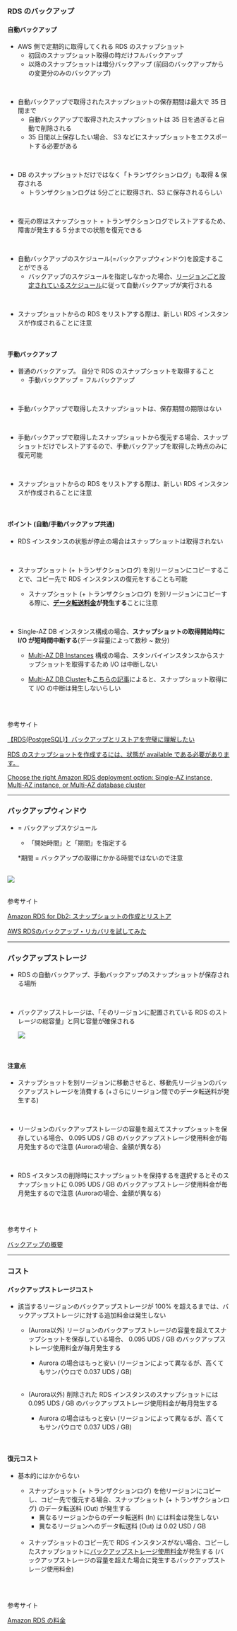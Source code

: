 ### RDS のバックアップ

#### 自動バックアップ

- AWS 側で定期的に取得してくれる RDS のスナップショット
    - 初回のスナップショット取得の時だけフルバックアップ
    - 以降のスナップショットは増分バックアップ (前回のバックアップからの変更分のみのバックアップ)
    
<br>

- 自動バックアップで取得されたスナップショットの保存期間は最大で 35 日間まで
    - 自動バックアップで取得されたスナップショットは 35 日を過ぎると自動で削除される
    - 35 日間以上保存したい場合、 S3 などにスナップショットをエクスポートする必要がある

<br>

- DB のスナップショットだけではなく「トランザクションログ」も取得 & 保存される
    - トランザクションログは 5分ごとに取得され、S3 に保存されるらしい

<br>

- 復元の際はスナップショット + トランザクションログでレストアするため、障害が発生する 5 分までの状態を復元できる

<br>

- 自動バックアップのスケジュール(=バックアップウィンドウ)を設定することができる
    - バックアップのスケジュールを指定しなかった場合、[リージョンごと設定されているスケジュール](https://docs.aws.amazon.com/ja_jp/AmazonRDS/latest/UserGuide/USER_ManagingAutomatedBackups.html#USER_WorkingWithAutomatedBackups.BackupWindow)に従って自動バックアップが実行される

<br>

- スナップショットからの RDS をリストアする際は、新しい RDS インスタンスが作成されることに注意

<br>

#### 手動バックアップ

- 普通のバックアップ。 自分で RDS のスナップショットを取得すること
    - 手動バックアップ = フルバックアップ

<br>

- 手動バックアップで取得したスナップショットは、保存期間の期限はない

<br>

- 手動バックアップで取得したスナップショットから復元する場合、スナップショットだけでレストアするので、手動バックアップを取得した時点のみに復元可能

<br>

- スナップショットからの RDS をリストアする際は、新しい RDS インスタンスが作成されることに注意

<br>

#### ポイント (自動/手動バックアップ共通)

- RDS インスタンスの状態が停止の場合はスナップショットは取得されない

<br>

- スナップショット (+ トランザクションログ) を別リージョンにコピーすることで、コピー先で RDS インスタンスの復元をすることも可能

    - スナップショット (+ トランザクションログ) を別リージョンにコピーする際に、**[データ転送料金](#復元コスト)が発生する**ことに注意

<br>

- Single-AZ DB インスタンス構成の場合、**スナップショットの取得開始時にI/O が短時間中断する**(データ容量によって数秒 ~ 数分)
    - [Multi-AZ DB Instances](./RDS.md#multi-az-db-instances) 構成の場合、スタンバイインスタンスからスナップショットを取得するため I/O は中断しない

    - [Multi-AZ DB Cluster](./RDS.md#multi-az-db-cluster)も[こちらの記事](https://aws.amazon.com/jp/blogs/database/choose-the-right-amazon-rds-deployment-option-single-az-instance-multi-az-instance-or-multi-az-database-cluster/)によると、スナップショット取得にて I/O の中断は発生しないらしい

<br>
<br>

参考サイト

[【RDS(PostgreSQL)】バックアップとリストアを完璧に理解したい](https://study-infra.com/rds-postgresql-backup-restore/#toc2)

[RDS のスナップショットを作成するには、状態が available である必要があります。](https://dev.classmethod.jp/articles/tsnote-rds-snapshot-stopped-001/)

[Choose the right Amazon RDS deployment option: Single-AZ instance, Multi-AZ instance, or Multi-AZ database cluster](https://aws.amazon.com/jp/blogs/database/choose-the-right-amazon-rds-deployment-option-single-az-instance-multi-az-instance-or-multi-az-database-cluster/)

---

### バックアップウィンドウ

- = バックアップスケジュール
    - 「開始時間」と「期間」を指定する

    *期間 = バックアップの取得にかかる時間ではないので注意

<br>

<img src="./img/RDS-Backup-Window_1.png" />

<br>
<br>

参考サイト

[Amazon RDS for Db2: スナップショットの作成とリストア](https://qiita.com/nishikyon/items/947695b0d41ae24665ce)

[AWS RDSのバックアップ・リカバリを試してみた](https://qiita.com/Unimaru/items/e1f6fc12a94b5f11a664)

---

### バックアップストレージ

- RDS の自動バックアップ、手動バックアップのスナップショットが保存される場所

<br>

- バックアップストレージは、「そのリージョンに配置されている RDS のストレージの総容量」と同じ容量が確保される
    
    <img src="./img/RDS-Backup-Storage_1.png" />

<br>

#### 注意点

- スナップショットを別リージョンに移動させると、移動先リージョンのバックアップストレージを消費する (+さらにリージョン間でのデータ転送料が発生する)

<br>

- リージョンのバックアップストレージの容量を超えてスナップショットを保存している場合、 0.095 UDS / GB のバックアップストレージ使用料金が毎月発生するので注意 (Auroraの場合、金額が異なる)

<br>

- RDS イスタンスの削除時にスナップショットを保持するを選択するとそのスナップショットに 0.095 UDS / GB のバックアップストレージ使用料金が毎月発生するので注意 (Auroraの場合、金額が異なる)

<br>
<br>

参考サイト

[バックアップの概要](https://docs.aws.amazon.com/ja_jp/AmazonRDS/latest/UserGuide/USER_WorkingWithAutomatedBackups.html#USER_WorkingWithAutomatedBackups.BackupStorage)

---

### コスト

#### バックアップストレージコスト

- 該当するリージョンのバックアップストレージが 100% を超えるまでは、バックアップストレージに対する追加料金は発生しない

    - (Aurora以外) リージョンのバックアップストレージの容量を超えてスナップショットを保存している場合、 0.095 UDS / GB のバックアップストレージ使用料金が毎月発生する

        - Aurora の場合はもっと安い (リージョンによって異なるが、高くてもサンパウロで 0.037 UDS / GB)

    <br>

    - (Aurora以外) 削除された RDS インスタンスのスナップショットには 0.095 UDS / GB のバックアップストレージ使用料金が毎月発生する

        - Aurora の場合はもっと安い (リージョンによって異なるが、高くてもサンパウロで 0.037 UDS / GB)

<br>

#### 復元コスト

- 基本的にはかからない

    - スナップショット (+ トランザクションログ) を他リージョンにコピーし、コピー先で復元する場合、スナップショット (+ トランザクションログ) のデータ転送料 (Out) が発生する
        - 異なるリージョンからのデータ転送料 (In) には料金は発生しない
        - 異なるリージョンへのデータ転送料 (Out) は 0.02 USD / GB

    <br>

    - スナップショットのコピー先で RDS インスタンスがない場合、コピーしたスナップショットに[バックアップストレージ使用料金](#バックアップストレージ)が発生する (バックアップストレージの容量を超えた場合に発生するバックアップストレージ使用料金)

<br>
<br>

参考サイト

[Amazon RDS の料金](https://aws.amazon.com/jp/rds/pricing/)